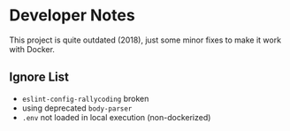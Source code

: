 # Developer Notes

This project is quite outdated (2018), just some minor fixes to make it work with Docker.

## Ignore List

- `eslint-config-rallycoding` broken
- using deprecated `body-parser`
- `.env` not loaded in local execution (non-dockerized)
